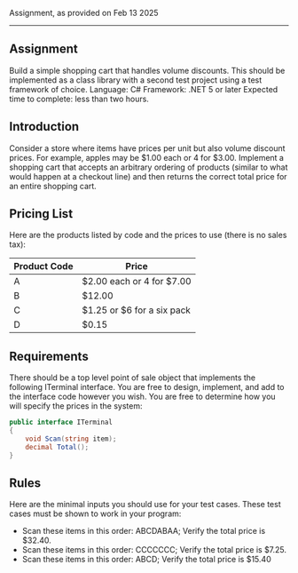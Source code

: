 Assignment, as provided on Feb 13 2025

--------------------------------------------------
## Assignment

Build a simple shopping cart that handles volume discounts. This should be implemented as a class library with a second test project using a test framework of choice.
Language: C#
Framework: .NET 5 or later
Expected time to complete: less than two hours.

## Introduction

Consider a store where items have prices per unit but also volume discount prices. For example, apples may be $1.00 each or 4 for $3.00.
Implement a shopping cart that accepts an arbitrary ordering of products (similar to what would happen at a checkout line) and then returns the correct total price for an entire shopping cart.

## Pricing List  
Here are the products listed by code and the prices to use (there is no sales tax):

| Product Code  | Price |
| ------------- | ------------- |
| A  | $2.00 each or 4 for $7.00  |
| B  | $12.00  |
| C | $1.25 or $6 for a six pack |
| D | $0.15 |

## Requirements

There should be a top level point of sale object that implements the following ITerminal interface. You are free to design, implement, and add to the interface code however you wish. You are free to determine how you will specify the prices in the system:

```csharp
public interface ITerminal
{
    void Scan(string item);
    decimal Total();
}
```

## Rules

Here are the minimal inputs you should use for your test cases. These test cases must be shown to work in your program:
- Scan these items in this order: ABCDABAA; Verify the total price is $32.40.
- Scan these items in this order: CCCCCCC; Verify the total price is $7.25.
- Scan these items in this order: ABCD; Verify the total price is $15.40
